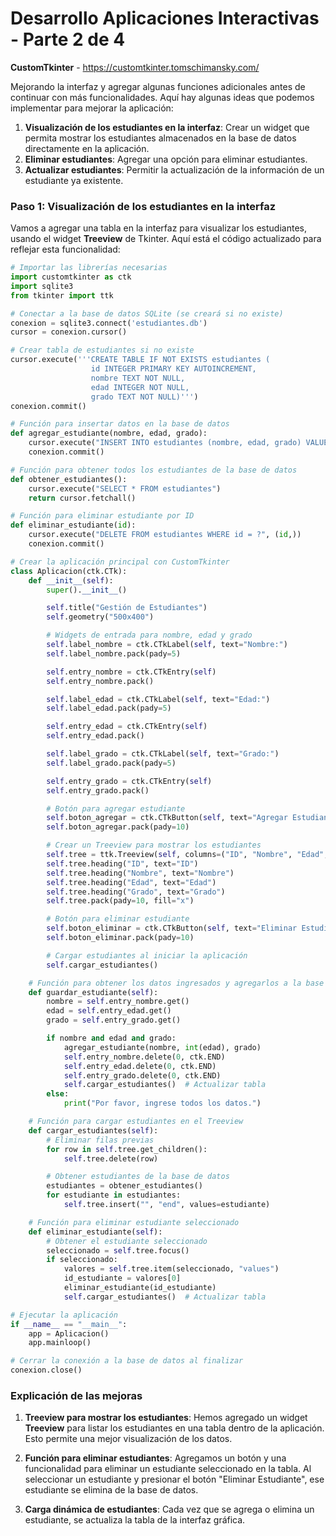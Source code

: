 # Desarrollo Aplicaciones Interactivas - Parte 2 de 4

**CustomTkinter** - https://customtkinter.tomschimansky.com/

Mejorando la interfaz y agregar algunas funciones adicionales antes de continuar con más funcionalidades. Aquí hay algunas ideas que podemos implementar para mejorar la aplicación:

1. **Visualización de los estudiantes en la interfaz**: Crear un widget que permita mostrar los estudiantes almacenados en la base de datos directamente en la aplicación.
2. **Eliminar estudiantes**: Agregar una opción para eliminar estudiantes.
3. **Actualizar estudiantes**: Permitir la actualización de la información de un estudiante ya existente.

### Paso 1: Visualización de los estudiantes en la interfaz

Vamos a agregar una tabla en la interfaz para visualizar los estudiantes, usando el widget **Treeview** de Tkinter. Aquí está el código actualizado para reflejar esta funcionalidad:

```python
# Importar las librerías necesarias
import customtkinter as ctk
import sqlite3
from tkinter import ttk

# Conectar a la base de datos SQLite (se creará si no existe)
conexion = sqlite3.connect('estudiantes.db')
cursor = conexion.cursor()

# Crear tabla de estudiantes si no existe
cursor.execute('''CREATE TABLE IF NOT EXISTS estudiantes (
                  id INTEGER PRIMARY KEY AUTOINCREMENT,
                  nombre TEXT NOT NULL,
                  edad INTEGER NOT NULL,
                  grado TEXT NOT NULL)''')
conexion.commit()

# Función para insertar datos en la base de datos
def agregar_estudiante(nombre, edad, grado):
    cursor.execute("INSERT INTO estudiantes (nombre, edad, grado) VALUES (?, ?, ?)", (nombre, edad, grado))
    conexion.commit()

# Función para obtener todos los estudiantes de la base de datos
def obtener_estudiantes():
    cursor.execute("SELECT * FROM estudiantes")
    return cursor.fetchall()

# Función para eliminar estudiante por ID
def eliminar_estudiante(id):
    cursor.execute("DELETE FROM estudiantes WHERE id = ?", (id,))
    conexion.commit()

# Crear la aplicación principal con CustomTkinter
class Aplicacion(ctk.CTk):
    def __init__(self):
        super().__init__()

        self.title("Gestión de Estudiantes")
        self.geometry("500x400")

        # Widgets de entrada para nombre, edad y grado
        self.label_nombre = ctk.CTkLabel(self, text="Nombre:")
        self.label_nombre.pack(pady=5)

        self.entry_nombre = ctk.CTkEntry(self)
        self.entry_nombre.pack()

        self.label_edad = ctk.CTkLabel(self, text="Edad:")
        self.label_edad.pack(pady=5)

        self.entry_edad = ctk.CTkEntry(self)
        self.entry_edad.pack()

        self.label_grado = ctk.CTkLabel(self, text="Grado:")
        self.label_grado.pack(pady=5)

        self.entry_grado = ctk.CTkEntry(self)
        self.entry_grado.pack()

        # Botón para agregar estudiante
        self.boton_agregar = ctk.CTkButton(self, text="Agregar Estudiante", command=self.guardar_estudiante)
        self.boton_agregar.pack(pady=10)

        # Crear un Treeview para mostrar los estudiantes
        self.tree = ttk.Treeview(self, columns=("ID", "Nombre", "Edad", "Grado"), show="headings")
        self.tree.heading("ID", text="ID")
        self.tree.heading("Nombre", text="Nombre")
        self.tree.heading("Edad", text="Edad")
        self.tree.heading("Grado", text="Grado")
        self.tree.pack(pady=10, fill="x")

        # Botón para eliminar estudiante
        self.boton_eliminar = ctk.CTkButton(self, text="Eliminar Estudiante", command=self.eliminar_estudiante)
        self.boton_eliminar.pack(pady=10)

        # Cargar estudiantes al iniciar la aplicación
        self.cargar_estudiantes()

    # Función para obtener los datos ingresados y agregarlos a la base de datos
    def guardar_estudiante(self):
        nombre = self.entry_nombre.get()
        edad = self.entry_edad.get()
        grado = self.entry_grado.get()

        if nombre and edad and grado:
            agregar_estudiante(nombre, int(edad), grado)
            self.entry_nombre.delete(0, ctk.END)
            self.entry_edad.delete(0, ctk.END)
            self.entry_grado.delete(0, ctk.END)
            self.cargar_estudiantes()  # Actualizar tabla
        else:
            print("Por favor, ingrese todos los datos.")

    # Función para cargar estudiantes en el Treeview
    def cargar_estudiantes(self):
        # Eliminar filas previas
        for row in self.tree.get_children():
            self.tree.delete(row)

        # Obtener estudiantes de la base de datos
        estudiantes = obtener_estudiantes()
        for estudiante in estudiantes:
            self.tree.insert("", "end", values=estudiante)

    # Función para eliminar estudiante seleccionado
    def eliminar_estudiante(self):
        # Obtener el estudiante seleccionado
        seleccionado = self.tree.focus()
        if seleccionado:
            valores = self.tree.item(seleccionado, "values")
            id_estudiante = valores[0]
            eliminar_estudiante(id_estudiante)
            self.cargar_estudiantes()  # Actualizar tabla

# Ejecutar la aplicación
if __name__ == "__main__":
    app = Aplicacion()
    app.mainloop()

# Cerrar la conexión a la base de datos al finalizar
conexion.close()
```

### Explicación de las mejoras

1. **Treeview para mostrar los estudiantes**: Hemos agregado un widget **Treeview** para listar los estudiantes en una tabla dentro de la aplicación. Esto permite una mejor visualización de los datos.

2. **Función para eliminar estudiantes**: Agregamos un botón y una funcionalidad para eliminar un estudiante seleccionado en la tabla. Al seleccionar un estudiante y presionar el botón "Eliminar Estudiante", ese estudiante se elimina de la base de datos.

3. **Carga dinámica de estudiantes**: Cada vez que se agrega o elimina un estudiante, se actualiza la tabla de la interfaz gráfica.

   